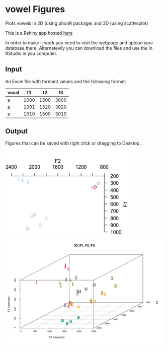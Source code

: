 # vowel Figures
 Plots vowels in 2D (using phonR package) and 3D (using scatterplot)

 This is a Rshiny app hosted [here](https://wendyelvira.shinyapps.io/plotVowels/)

 In order to make it work you need to visit the webpage and upload your database there. Alternatevily you can download the files and use the in RStudio in you computer.
 
## Input
 An Excel file  with formant values and the following format:
  
vocal | f1 | f2 | f3
------------ | ------------- | ------------- | -------------
a | 1000 | 1500| 3000
a | 1001 | 1520| 3020
a | 1010 | 1500| 3010
 
## Output
Figures that can be saved with right click or dragging to Desktop.
![image](2D.png)
![image](3D.png)